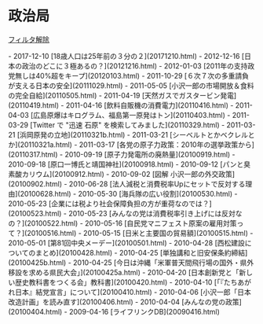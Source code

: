 政治局
=====

<!-- section index: start -->
<p id="tag-cloud">
</p>
<p><a id="tag-ALL" href="javascript:filterByTag('ALL')">フィルタ解除</a></p>
- 2017-12-10 [18歳人口は25年前の３分の２](20171210.html)
- 2012-12-16 [日本の政治のどこに３極あるの？](20121216.html)
- 2012-01-03 [2011年の支持政党無しは40%超をキープ](20120103.html)
- 2011-10-29 [６次７次の多重請負が支える日本の安全](20111029.html)
- 2011-05-05 [小沢一郎の市場開放＆食料の完全自給](20110505.html)
- 2011-04-19 [天然ガスでガスタービン発電](20110419.html)
- 2011-04-16 [飲料自販機の消費電力](20110416.html)
- 2011-04-03 [広島原爆はキログラム、福島第一原発はトン](20110403.html)
- 2011-03-29 [Twitter で "迅速 石原" を検索してみました](20110329.html)
- 2011-03-21 [浜岡原発の立地](20110321b.html)
- 2011-03-21 [シーベルトとかベクレルとか](20110321a.html)
- 2011-03-17 [各党の原子力政策：2010年の選挙政策から](20110317.html)
- 2010-09-19 [原子力発電所の廃熱量](20100919.html)
- 2010-09-18 [原口一博氏と靖国神社](20100918.html)
- 2010-09-12 [パンと臭素酸カリウム](20100912.html)
- 2010-09-02 [図解 小沢一郎の外交政策](20100902.html)
- 2010-06-28 [法人減税と消費税率Upにセットで反対する理由](20100628.html)
- 2010-05-30 [海兵隊の広い役割](20100530.html)
- 2010-05-23 [企業には税より社会保障負担の方が重荷なのでは？](20100523.html)
- 2010-05-23 [みんなの党は消費税率引き上げには反対なの？](20100522.html)
- 2010-05-16 [自民党マニフェスト原案の雇用対策って？](20100516.html)
- 2010-05-15 [日米と主要国の貿易額](20100515.html)
- 2010-05-01 [第81回中央メーデー](20100501.html)
- 2010-04-28 [西松建設についてのまとめ](20100428.html)
- 2010-04-25 [単独講和と旧安保条約締結](20100425b.html)
- 2010-04-25 [今日は沖縄「米軍普天間飛行場の国外・県外移設を求める県民大会」](20100425a.html)
- 2010-04-20 [日本創新党と「新しい歴史教科書をつくる会」教科書](20100420.html)
- 2010-04-10 [「『たちあがれ日本』結党宣言」について](20100410.html)
- 2010-04-06 [小沢一郎「日本改造計画」を読み直す](20100406.html)
- 2010-04-04 [みんなの党の政策](20100404.html)
- 2009-04-16 [ライフリンクDB](20090416.html)
<!-- section index: end -->